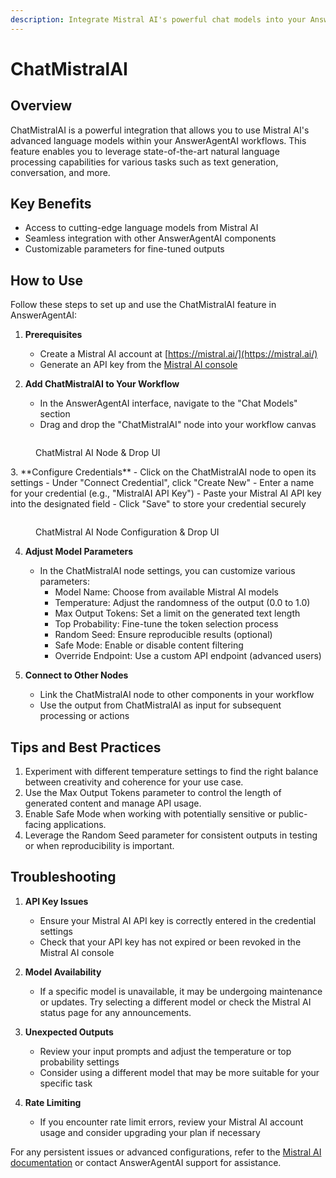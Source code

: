 ```yaml
---
description: Integrate Mistral AI's powerful chat models into your AnswerAgentAI workflows
---
```


# ChatMistralAI

## Overview

ChatMistralAI is a powerful integration that allows you to use Mistral AI's advanced language models within your AnswerAgentAI workflows. This feature enables you to leverage state-of-the-art natural language processing capabilities for various tasks such as text generation, conversation, and more.

## Key Benefits

-   Access to cutting-edge language models from Mistral AI
-   Seamless integration with other AnswerAgentAI components
-   Customizable parameters for fine-tuned outputs

## How to Use

Follow these steps to set up and use the ChatMistralAI feature in AnswerAgentAI:

1. **Prerequisites**

    - Create a Mistral AI account at [https://mistral.ai/](https://mistral.ai/)
    - Generate an API key from the [Mistral AI console](https://console.mistral.ai/user/api-keys/)

2. **Add ChatMistralAI to Your Workflow**
    - In the AnswerAgentAI interface, navigate to the "Chat Models" section
    - Drag and drop the "ChatMistralAI" node into your workflow canvas

<!-- TODO: Screenshot of dragging ChatMistralAI node into the workflow -->
<figure><img src="/.gitbook/assets/screenshots/chatmistralai.png" alt="" /><figcaption><p> ChatMistral AI Node &#x26; Drop UI</p></figcaption></figure>
3. **Configure Credentials**
   - Click on the ChatMistralAI node to open its settings
   - Under "Connect Credential", click "Create New"
   - Enter a name for your credential (e.g., "MistralAI API Key")
   - Paste your Mistral AI API key into the designated field
   - Click "Save" to store your credential securely

<!-- TODO: Screenshot of the credential configuration dialog -->
<figure><img src="/.gitbook/assets/screenshots/chatmistral node configuration credentials.png" alt="" /><figcaption><p> ChatMistral AI Node Configuration &#x26; Drop UI</p></figcaption></figure>

4. **Adjust Model Parameters**

    - In the ChatMistralAI node settings, you can customize various parameters:
        - Model Name: Choose from available Mistral AI models
        - Temperature: Adjust the randomness of the output (0.0 to 1.0)
        - Max Output Tokens: Set a limit on the generated text length
        - Top Probability: Fine-tune the token selection process
        - Random Seed: Ensure reproducible results (optional)
        - Safe Mode: Enable or disable content filtering
        - Override Endpoint: Use a custom API endpoint (advanced users)

5. **Connect to Other Nodes**
    - Link the ChatMistralAI node to other components in your workflow
    - Use the output from ChatMistralAI as input for subsequent processing or actions

## Tips and Best Practices

1. Experiment with different temperature settings to find the right balance between creativity and coherence for your use case.
2. Use the Max Output Tokens parameter to control the length of generated content and manage API usage.
3. Enable Safe Mode when working with potentially sensitive or public-facing applications.
4. Leverage the Random Seed parameter for consistent outputs in testing or when reproducibility is important.

## Troubleshooting

1. **API Key Issues**

    - Ensure your Mistral AI API key is correctly entered in the credential settings
    - Check that your API key has not expired or been revoked in the Mistral AI console

2. **Model Availability**

    - If a specific model is unavailable, it may be undergoing maintenance or updates. Try selecting a different model or check the Mistral AI status page for any announcements.

3. **Unexpected Outputs**

    - Review your input prompts and adjust the temperature or top probability settings
    - Consider using a different model that may be more suitable for your specific task

4. **Rate Limiting**
    - If you encounter rate limit errors, review your Mistral AI account usage and consider upgrading your plan if necessary

For any persistent issues or advanced configurations, refer to the [Mistral AI documentation](https://docs.mistral.ai/) or contact AnswerAgentAI support for assistance.
